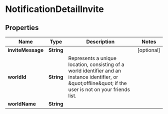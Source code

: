 

# NotificationDetailInvite


## Properties

| Name | Type | Description | Notes |
|------------ | ------------- | ------------- | -------------|
|**inviteMessage** | **String** |  |  [optional] |
|**worldId** | **String** | Represents a unique location, consisting of a world identifier and an instance identifier, or \&quot;offline\&quot; if the user is not on your friends list. |  |
|**worldName** | **String** |  |  |



